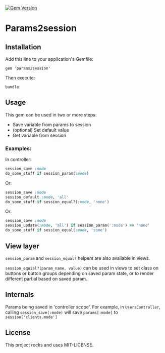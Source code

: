 [![Gem Version](https://fury-badge.herokuapp.com/rb/params2session.png)](http://badge.fury.io/rb/params2session)

# Params2session

## Installation

Add this line to your application's Gemfile:

    gem 'params2session'

Then execute:

    bundle

## Usage

This gem can be used in two or more steps:

* Save variable from params to session
* (optional) Set default value
* Get variable from session

### Examples:

In controller:

```ruby
session_save :mode
do_some_stuff if session_param(:mode)
```

Or:

```ruby
session_save :mode
session_default :mode, 'all'
do_some_stuff if session_equal?(:mode, 'none')
```

Or:

```ruby
session_save :mode
session_update(:mode, 'all') if session_param(':mode') == 'none'
do_some_stuff if session_equal(:mode, 'some')
```

## View layer

`session_param` and `session_equal?` helpers are also available in views.

`session_equial?(param_name, value)` can be used in views to set class
on buttons or button groups depending on saved param state, or to render
different partial based on saved param.

## Internals

Params being saved in 'controller scope'. For example, in `UsersController`,
calling `session_save(:mode)` will save `params[:mode]` to `session['clients.mode']`

## License

This project rocks and uses MIT-LICENSE.